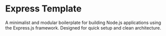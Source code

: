 # Express Template

A minimalist and modular boilerplate for building Node.js applications using the Express.js framework. Designed for quick setup and clean architecture.
